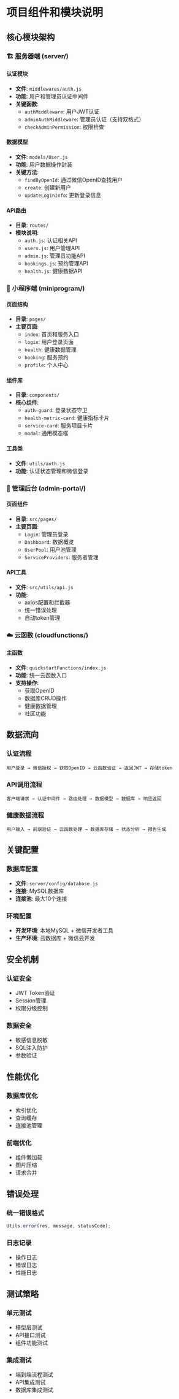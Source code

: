 # 项目组件和模块说明

## 核心模块架构

### 🏗️ 服务器端 (server/)

#### 认证模块
- **文件**: `middlewares/auth.js`
- **功能**: 用户和管理员认证中间件
- **关键函数**:
  - `authMiddleware`: 用户JWT认证
  - `adminAuthMiddleware`: 管理员认证（支持双格式）
  - `checkAdminPermission`: 权限检查

#### 数据模型
- **文件**: `models/User.js`
- **功能**: 用户数据操作封装
- **关键方法**:
  - `findByOpenId`: 通过微信OpenID查找用户
  - `create`: 创建新用户
  - `updateLoginInfo`: 更新登录信息

#### API路由
- **目录**: `routes/`
- **模块说明**:
  - `auth.js`: 认证相关API
  - `users.js`: 用户管理API
  - `admin.js`: 管理员功能API
  - `bookings.js`: 预约管理API
  - `health.js`: 健康数据API

### 📱 小程序端 (miniprogram/)

#### 页面结构
- **目录**: `pages/`
- **主要页面**:
  - `index`: 首页和服务入口
  - `login`: 用户登录页面
  - `health`: 健康数据管理
  - `booking`: 服务预约
  - `profile`: 个人中心

#### 组件库
- **目录**: `components/`
- **核心组件**:
  - `auth-guard`: 登录状态守卫
  - `health-metric-card`: 健康指标卡片
  - `service-card`: 服务项目卡片
  - `modal`: 通用模态框

#### 工具类
- **文件**: `utils/auth.js`
- **功能**: 认证状态管理和微信登录

### 🔧 管理后台 (admin-portal/)

#### 页面组件
- **目录**: `src/pages/`
- **主要页面**:
  - `Login`: 管理员登录
  - `Dashboard`: 数据概览
  - `UserPool`: 用户池管理
  - `ServiceProviders`: 服务者管理

#### API工具
- **文件**: `src/utils/api.js`
- **功能**: 
  - axios配置和拦截器
  - 统一错误处理
  - 自动token管理

### ☁️ 云函数 (cloudfunctions/)

#### 主函数
- **文件**: `quickstartFunctions/index.js`
- **功能**: 统一云函数入口
- **支持操作**:
  - 获取OpenID
  - 数据库CRUD操作
  - 健康数据管理
  - 社区功能

## 数据流向

### 认证流程
```
用户登录 → 微信授权 → 获取OpenID → 云函数验证 → 返回JWT → 存储token
```

### API调用流程
```
客户端请求 → 认证中间件 → 路由处理 → 数据模型 → 数据库 → 响应返回
```

### 健康数据流程
```
用户输入 → 前端验证 → 云函数处理 → 数据库存储 → 状态分析 → 报告生成
```

## 关键配置

### 数据库配置
- **文件**: `server/config/database.js`
- **连接**: MySQL数据库
- **连接池**: 最大10个连接

### 环境配置
- **开发环境**: 本地MySQL + 微信开发者工具
- **生产环境**: 云数据库 + 微信云开发

## 安全机制

### 认证安全
- JWT Token验证
- Session管理
- 权限分级控制

### 数据安全
- 敏感信息脱敏
- SQL注入防护
- 参数验证

## 性能优化

### 数据库优化
- 索引优化
- 查询缓存
- 连接池管理

### 前端优化
- 组件懒加载
- 图片压缩
- 请求合并

## 错误处理

### 统一错误格式
```javascript
Utils.error(res, message, statusCode);
```

### 日志记录
- 操作日志
- 错误日志  
- 性能日志

## 测试策略

### 单元测试
- 模型层测试
- API接口测试
- 组件功能测试

### 集成测试
- 端到端流程测试
- API集成测试
- 数据库集成测试